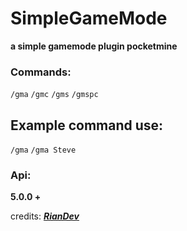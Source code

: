 # SimpleGameMode
**a simple gamemode plugin pocketmine**
### Commands:
```/gma```
```/gmc```
```/gms```
```/gmspc```
## Example command use:
```/gma```
```/gma Steve```
### Api:
**5.0.0 +**

credits: ***[RianDev](https://github.com/rianmlna)***
